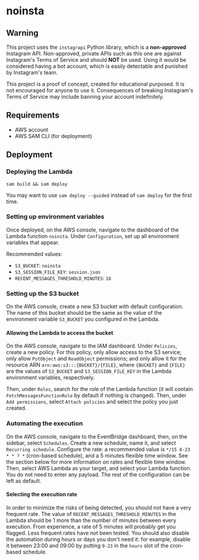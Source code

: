 # noinsta

## Warning

This project uses the `instagrapi` Python library, which is a **non-approved** Instagram API. Non-approved, private APIs such as this one are against Instagram's Terms of Service and should **NOT** be used. Using it would be considered having a bot account, which is easily detectable and punished by Instagram's team.

This project is a proof of concept, created for educational purposed. It is not encouraged for anyone to use it. Consequences of breaking Instagram's Terms of Service may include banning your account indefinitely.

## Requirements

- AWS account
- AWS SAM CLI (for deployment)

## Deployment

### Deploying the Lambda

`sam build && sam deploy`

You may want to use `sam deploy --guided` instead of `sam deploy` for the first time.

### Setting up environment variables

Once deployed, on the AWS console, navigate to the dashboard of the Lambda function `noinsta`. Under `Configuration`, set up all environment variables that appear.

Recommended values:

- `S3_BUCKET`: `noinsta`
- `S3_SESSION_FILE_KEY`: `session.json`
- `RECENT_MESSAGES_THRESHOLD_MINUTES`: `16`

### Setting up the S3 bucket

On the AWS console, create a new S3 bucket with default configuration. The name of this bucket should be the same as the value of the environment variable `S3_BUCKET` you configured in the Lambda.

#### Allowing the Lambda to access the bucket

On the AWS console, navigate to the IAM dashboard. Under `Policies`, create a new policy. For this policy, only allow access to the S3 service; only allow `PutObject` and `ReadObject` permissions; and only allow it for the resource ARN `arn:aws:s3:::{BUCKET}/{FILE}`, where `{BUCKET}` and `{FILE}` are the values of `S3_BUCKET` and `S3_SESSION_FILE_KEY` in the Lambda environment variables, respectively.

Then, under `Roles`, search for the role of the Lambda function (it will contain `FetchMessagesFunctionRole` by default if nothing is changed). Then, under `Add permissions`, select `Attach policies` and select the policy you just created.

### Automating the execution

On the AWS console, navigate to the EventBridge dashboard, then, on the sidebar, select `Schedules`. Create a new schedule, name it, and select `Recurring schedule`. Configure the rate: a recommended value is `*/15 8-23 * * ? *` (cron-based schedule), and a 5 minutes flexible time window. See the section below for more information on rates and flexible time window. Then, select AWS Lambda as your target, and select your Lambda function. You do not need to enter any payload. The rest of the configuration can be left as default.

#### Selecting the execution rate

In order to minimize the risks of being detected, you should not have a very frequent rate. The value of `RECENT_MESSAGES_THRESHOLD_MINUTES` in the Lambda should be 1 more than the number of minutes between every execution. From experience, a rate of 5 minutes will probably get you flagged. Less frequent rates have not been tested. You should also disable the automation during hours or days you don't need it: for example, disable it between 23:00 and 09:00 by putting `9-23` in the `hours` slot of the cron-based schedule.
